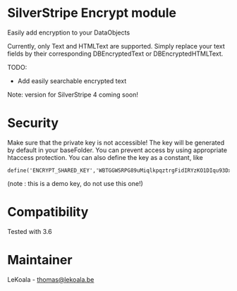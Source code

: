 SilverStripe Encrypt module
==================

Easily add encryption to your DataObjects

Currently, only Text and HTMLText are supported. Simply replace your text fields by their
corresponding DBEncryptedText or DBEncryptedHTMLText.

TODO:
- Add easily searchable encrypted text

Note: version for SilverStripe 4 coming soon!

Security
==================

Make sure that the private key is not accessible! The key will be generated by default
in your baseFolder. You can prevent access by using appropriate htaccess protection.
You can also define the key as a constant, like

	define('ENCRYPT_SHARED_KEY','WBTGGWSRPG89uMiqlkpqztrgFidIRYzKO1DIqu93DxB')

(note : this is a demo key, do not use this one!)

Compatibility
==================
Tested with 3.6

Maintainer
==================
LeKoala - thomas@lekoala.be
